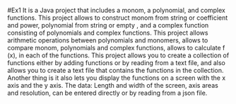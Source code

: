 #Ex1 It is a Java project that includes a monom, a polynomial, and complex functions.
This project allows to construct monom from string or coefficient and power, polynomial from string or empty , and a complex function consisting of polynomials and complex functions. This project allows arithmetic operations between polynomials and monomers, allows to compare monom, polynomials and complex functions, allows to calculate f (x), in each of the functions.
This project allows you to create a collection of functions either by adding functions or by reading from a text file, and also allows you to create a text file that contains the functions in the collection.
Another thing is it also lets you display the functions on a screen with the x axis and the y axis. The data: Length and width of the screen, axis areas and resolution, can be entered directly or by reading from a json file.
